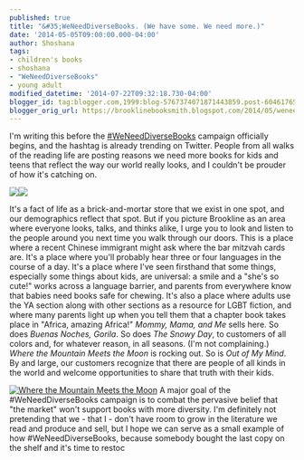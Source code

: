```yaml
---
published: true
title: "&#35;WeNeedDiverseBooks. (We have some. We need more.)"
date: '2014-05-05T09:00:00.000-04:00'
author: Shoshana
tags:
- children's books
- shoshana
- "WeNeedDiverseBooks"
- young adult
modified_datetime: '2014-07-22T09:32:18.730-04:00'
blogger_id: tag:blogger.com,1999:blog-5767374071871443859.post-6046176587638676144
blogger_orig_url: https://brooklinebooksmith.blogspot.com/2014/05/weneeddiversebooks-we-have-some-we-need.html
---
```

I'm writing this before the [#WeNeedDiverseBooks](https://weneeddiversebooks.tumblr.com/post/83943947418/we-need-diverse-books-campaign) campaign officially begins, and the hashtag is already trending on Twitter. People from all walks of the reading life are posting reasons we need more books for kids and teens that reflect the way our world really looks, and I couldn't be prouder of how it's catching on.

[![](https://images.booksense.com/images/books/332/867/FC9780670867332.JPG)](https://images.indiebound.com/332/867/9780670867332.jpg "The Snowy Day")[![](https://images.booksense.com/images/books/639/462/FC9781582462639.JPG)](https://images.indiebound.com/639/462/9781582462639.jpg "Mommy, Mama, and Me")



It's a fact of life as a brick-and-mortar store that we exist in one spot, and our demographics reflect that spot. But if you picture Brookline as an area where everyone looks, talks, and thinks alike, I urge you to look and listen to the people around you next time you walk through our doors. This is a place where a recent Chinese immigrant might ask where the bar mitzvah cards are. It's a place where you'll probably hear three or four languages in the course of a day. It's a place where I've seen firsthand that some things, especially some things about kids, are universal: a smile and a "she's so cute!" works across a language barrier, and parents from everywhere know that babies need books safe for chewing. It's also a place where adults use the YA section along with other sections as a resource for LGBT fiction, and where many parents light up when you tell them that a chapter book takes place in "Africa, amazing Africa!" _Mommy, Mama, and Me_ sells here. So does _Buenas Noches, Gorila_. So does _The Snowy Day_, to customers of all colors and, for whatever reason, in all seasons. (I'm not complaining.) _Where the Mountain Meets the Moon_ is rocking out. So is _Out of My Mind_. By and large, our customers recognize that there are people of all kinds in the world and welcome opportunities to share that truth with their kids.


[![](https://images.booksense.com/images/books/638/038/FC9780316038638.JPG "Where the Mountain Meets the Moon")](https://www.brooklinebooksmith-shop.com/book/v/9780316038638)
A major goal of the #WeNeedDiverseBooks campaign is to combat the pervasive belief that "the market" won't support books with more diversity. I'm definitely not pretending that we - that I - don't have room to grow in the literature we read and produce and sell, but I hope we can serve as a small example of how #WeNeedDiverseBooks, because somebody bought the last copy on the shelf and it's time to restoc